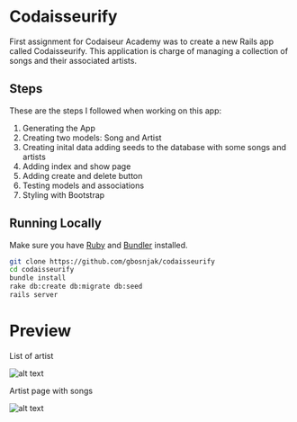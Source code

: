 
# Codaisseurify

First assignment for Codaiseur Academy was to create a new Rails app called Codaisseurify. This application is charge of managing a collection of songs and their associated artists.

## Steps

These are the steps I followed when working on this app:

1. Generating the App 
2. Creating two models: Song and Artist
3. Creating  inital data adding seeds to the database with some songs and artists
4. Adding index and show page
5. Adding create and delete button 
6. Testing models and associations 
7. Styling with Bootstrap 


## Running Locally

Make sure you have [Ruby](https://www.ruby-lang.org/en/) and [Bundler](http://bundler.io/) installed.

```bash
git clone https://github.com/gbosnjak/codaisseurify
cd codaisseurify
bundle install
rake db:create db:migrate db:seed
rails server
```

# Preview

List of artist 

![alt text](http://res.cloudinary.com/dic1tttru/image/upload/v1515678664/Screen_Shot_2018-01-11_at_14.50.03_yiv9bm.png)

Artist page with songs

![alt text](http://res.cloudinary.com/dic1tttru/image/upload/v1515678716/Screen_Shot_2018-01-11_at_14.51.22_kdynxb.png)
